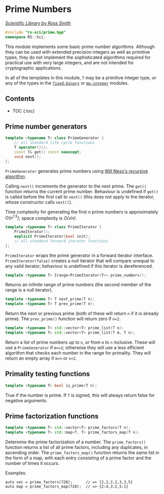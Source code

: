 # Prime Numbers

_[Scientific Library by Ross Smith](index.html)_

```c++
#include "rs-sci/prime.hpp"
namespace RS::Sci;
```

This module implements some basic prime number algorithms. Although they can
be used with extended precision integers as well as primitive types, they do
not implement the sophisticated algorithms required for practical use with
very large integers, and are not intended for cryptographic applications.

In all of the templates in this module, `T` may be a primitive integer type,
or any of the types in the [`fixed-binary`](../rs-tl/fixed-binary.html) or
[`mp-integer`](mp-integer.html) modules.

## Contents

* TOC
{:toc}

## Prime number generators

```c++
template <typename T> class PrimeGenerator {
    // all standard life cycle functions
    T operator()();
    const T& get() const noexcept;
    void next();
};
```

`PrimeGenerator` generates prime numbers using
[Will Ness's recursive algorithm](https://stackoverflow.com/questions/2211990/how-to-implement-an-efficient-infinite-generator-of-prime-numbers-in-python).

Calling `next()` increments the generator to the next prime. The `get()`
function returns the current prime number. Behaviour is undefined if `get()`
is called before the first call to `next()` (this does not apply to the
iterator, whose constructor calls `next()`).

Time complexity for generating the first _n_ prime numbers is approximately
_O(n<sup>1.5</sup>)_; space complexity is _O(√n)_.

```c++
template <typename T> class PrimeIterator {
    PrimeIterator();
    explicit PrimeIterator(bool init);
    // all standard forward iterator functions
};
```

`PrimeIterator` wraps the prime generator in a forward iterator interface.
`PrimeIterator(false)` creates a null iterator that will compare unequal to
any valid iterator; behaviour is undefined if this iterator is dereferenced.

```c++
template <typename T> Irange<PrimeIterator<T>> prime_numbers();
```

Returns an infinite range of prime numbers (the second member of the range is
a null iterator).

```c++
template <typename T> T next_prime(T n);
template <typename T> T prev_prime(T n);
```

Return the next or previous prime (both of these will return `n` if it is
already prime). The `prev_prime()` function will return zero if `n<2`.

```c++
template <typename T> std::vector<T> prime_list(T n);
template <typename T> std::vector<T> prime_list(T m, T n);
```

Return a list of prime numbers up to `n`, or from `m` to `n` inclusive. These
will use a `PrimeGenerator` if `m<=2`; otherwise they will use a less
efficient algorithm that checks each number in the range for primality. They
will return an empty array if `m>n` or `n<2`.

## Primality testing functions

```c++
template <typename T> bool is_prime(T n);
```

True if the number is prime. If `T` is signed, this will always return false
for negative arguments.

## Prime factorization functions

```c++
template <typename T> std::vector<T> prime_factors(T n);
template <typename T> std::map<T, T> prime_factors_map(T n);
```

Determine the prime factorization of a number. The `prime_factors()` function
returns a list of all prime factors, including any duplicates, in ascending
order. The `prime_factors_map()` function returns the same list in the form
of a map, with each entry consisting of a prime factor and the number of
times it occurs.

Examples:

    auto vec = prime_factors(720);      // => [2,2,2,2,3,3,5]
    auto map = prime_factors_map(720);  // => {2:4,3:2,5:1}
